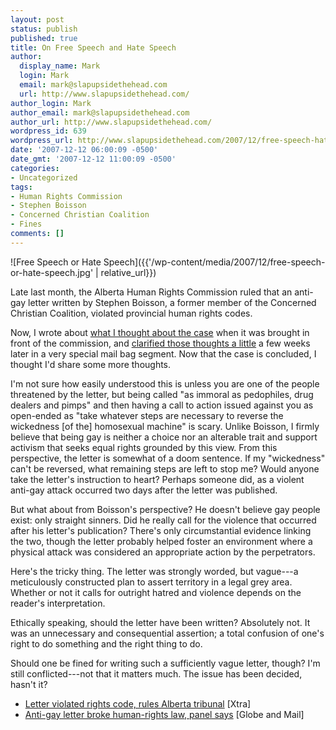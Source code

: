 ```yaml
---
layout: post
status: publish
published: true
title: On Free Speech and Hate Speech
author:
  display_name: Mark
  login: Mark
  email: mark@slapupsidethehead.com
  url: http://www.slapupsidethehead.com/
author_login: Mark
author_email: mark@slapupsidethehead.com
author_url: http://www.slapupsidethehead.com/
wordpress_id: 639
wordpress_url: http://www.slapupsidethehead.com/2007/12/free-speech-hate-speech/
date: '2007-12-12 06:00:09 -0500'
date_gmt: '2007-12-12 11:00:09 -0500'
categories:
- Uncategorized
tags:
- Human Rights Commission
- Stephen Boisson
- Concerned Christian Coalition
- Fines
comments: []
---
```

![Free Speech or Hate Speech]({{'/wp-content/media/2007/12/free-speech-or-hate-speech.jpg' | relative_url}})

Late last month, the Alberta Human Rights Commission ruled that an anti-gay letter written by Stephen Boisson, a former member of the Concerned Christian Coalition, violated provincial human rights codes.

Now, I wrote about [what I thought about the case](http://www.slapupsidethehead.com/2007/07/religion-vs-the-gays/ "Wherein I demonstrate that I am most certainly not a lawyer") when it was brought in front of the commission, and [clarified those thoughts a little](http://www.slapupsidethehead.com/2007/08/letters-we-get-letters/ "Well, it wasn't much of a clarification so much as a muddying of the whole thing") a few weeks later in a very special mail bag segment. Now that the case is concluded, I thought I'd share some more thoughts.

I'm not sure how easily understood this is unless you are one of the people threatened by the letter, but being called "as immoral as pedophiles, drug dealers and pimps" and then having a call to action issued against you as open-ended as "take whatever steps are necessary to reverse the wickedness [of the] homosexual machine" is scary. Unlike Boisson, I firmly believe that being gay is neither a choice nor an alterable trait and support activism that seeks equal rights grounded by this view. From this perspective, the letter is somewhat of a doom sentence. If my "wickedness" can't be reversed, what remaining steps are left to stop me? Would anyone take the letter's instruction to heart? Perhaps someone did, as a violent anti-gay attack occurred two days after the letter was published.

But what about from Boisson's perspective? He doesn't believe gay people exist: only straight sinners. Did he really call for the violence that occurred after his letter's publication? There's only circumstantial evidence linking the two, though the letter probably helped foster an environment where a physical attack was considered an appropriate action by the perpetrators.

Here's the tricky thing. The letter was strongly worded, but vague---a meticulously constructed plan to assert territory in a legal grey area. Whether or not it calls for outright hatred and violence depends on the reader's interpretation.

Ethically speaking, should the letter have been written? Absolutely not. It was an unnecessary and consequential assertion; a total confusion of one's right to do something and the right thing to do.

Should one be fined for writing such a sufficiently vague letter, though? I'm still conflicted---not that it matters much. The issue has been decided, hasn't it?

- [Letter violated rights code, rules Alberta tribunal](http://www.xtra.ca/public/viewstory.aspx?AFF_TYPE=3&STORY_ID=4028&PUB_TEMPLATE_ID=1) [Xtra]
- [Anti-gay letter broke human-rights law, panel says](http://www.theglobeandmail.com/servlet/Page/document/v5/content/subscribe?user_URL=http://www.theglobeandmail.com%2Fservlet%2Fstory%2FRTGAM.20071130.waltagay1130%2FBNStory%2FNational%2Fhome&ord=1585816&brand=theglobeandmail&force_login=true) [Globe and Mail]
